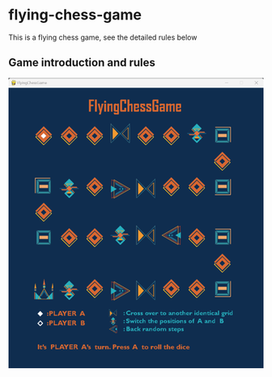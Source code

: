 # flying-chess-game
This is a flying chess game, see the detailed rules below

## **Game introduction and rules**
![image](https://github.com/cobalt-sv/flying-chess-game/blob/main/img/img_01.png)
